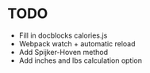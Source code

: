 # TODO

* Fill in docblocks calories.js
* Webpack watch + automatic reload
* Add Spijker-Hoven method
* Add inches and lbs calculation option
